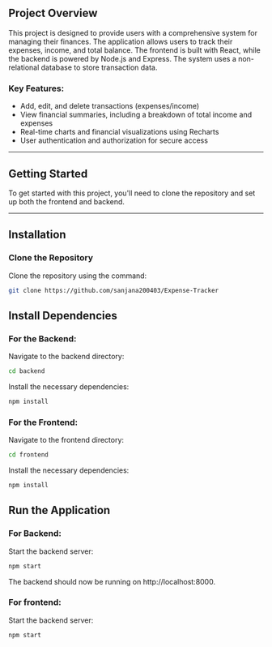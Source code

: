 
## Project Overview

This project is designed to provide users with a comprehensive system for managing their finances. The application allows users to track their expenses, income, and total balance. The frontend is built with React, while the backend is powered by Node.js and Express. The system uses a non-relational database to store transaction data.

### Key Features:
- Add, edit, and delete transactions (expenses/income)
- View financial summaries, including a breakdown of total income and expenses
- Real-time charts and financial visualizations using Recharts
- User authentication and authorization for secure access

---

## Getting Started

To get started with this project, you'll need to clone the repository and set up both the frontend and backend.

---

## Installation

### Clone the Repository

Clone the repository using the command:

```bash
git clone https://github.com/sanjana200403/Expense-Tracker
```

## Install Dependencies
 ### For the Backend:
 Navigate to the backend directory:
 ```bash
 cd backend
 ```
 Install the necessary dependencies:
  ```bash
npm install
 ```

 ### For the Frontend:
 Navigate to the frontend directory:
 ```bash
 cd frontend
 ```
 Install the necessary dependencies:
  ```bash
npm install
 ```

 ## Run the Application
 ### For Backend:
Start the backend server:
```bash
npm start
```
The backend should now be running on http://localhost:8000.
 ### For frontend:
Start the backend server:
```bash
npm start
```
